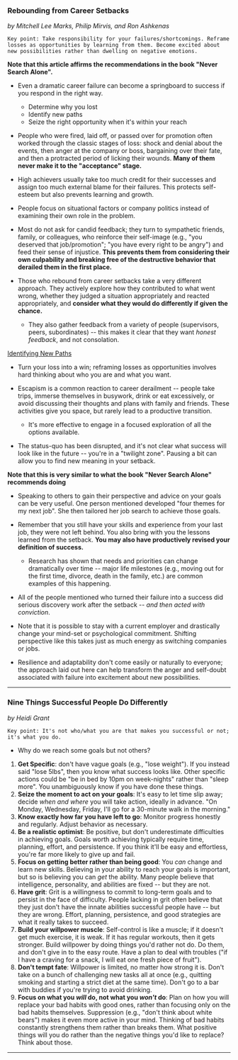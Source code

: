 <h3>Rebounding from Career Setbacks</h3>
<i>by Mitchell Lee Marks, Philip Mirvis, and Ron Ashkenas</i>

`Key point: Take responsibility for your failures/shortcomings. Reframe losses as opportunities by learning from them.
Become excited about new possibilities rather than dwelling on negative emotions.`

<b>Note that this article affirms the recommendations in the book "Never Search Alone".</b>

* Even a dramatic career failure can become a springboard to success if you respond in the right way.
	* Determine why you lost
	* Identify new paths
	* Seize the right opportunity when it's within your reach


* People who were fired, laid off, or passed over for promotion often worked through the classic stages of loss: shock
and denial about the events, then anger at the company or boss, bargaining over their fate, and then a protracted period
of licking their wounds. <b>Many of them never make it to the "acceptance" stage.</b>


* High achievers usually take too much credit for their successes and assign too much external blame for their failures.
This protects self-esteem but also prevents learning and growth.
* People focus on situational factors or company politics instead of examining their own role in the problem.


* Most do not ask for candid feedback; they turn to sympathetic friends, family, or colleagues, who reinforce their self-image (e.g., "you deserved that job/promotion"; "you have every right to be angry") and feed their sense of injustice. <b>This prevents them from considering their own culpability and breaking free of the destructive behavior that derailed them in the first place.</b>


* Those who rebound from career setbacks take a very different approach. They actively explore how they contributed to
what went wrong, whether they judged a situation appropriately and reacted appropriately, and <b>consider what they
would do differently if given the chance.</b>
	* They also gather feedback from a variety of people (supervisors, peers, subordinates) -- this makes it clear 
      that they want <i>honest feedback</i>, and not consolation.


<u>Identifying New Paths</u>
* Turn your loss into a win; reframing losses as opportunities involves hard thinking about who you are and what you want.
* Escapism is a common reaction to career derailment -- people take trips, immerse themselves in busywork, drink or eat
excessively, or avoid discussing their thoughts and plans with family and friends. These activities give you space, but
rarely lead to a productive transition. 
	* It's more effective to engage in a focused exploration of all the options available.


* The status-quo has been disrupted, and it's not clear what success will look like in the future -- you're in a
"twilight zone". Pausing a bit can allow you to find new meaning in your setback.


<b>Note that this is very similar to what the book "Never Search Alone" recommends doing</b>
* Speaking to others to gain their perspective and advice on your goals can be very useful. One person mentioned
developed "four themes for my next job". She then tailored her job search to achieve those goals.


* Remember that you still have your skills and experience from your last job, they were not left behind. You also bring
with you the lessons learned from the setback. <b>You may also have productively revised your definition of success.</b>
	* Research has shown that needs and priorities can change dramatically over time -- major life milestones (e.g.,
  moving out for the first time, divorce, death in the family, etc.) are common examples of this happening.


* All of the people mentioned who turned their failure into a success did serious discovery work after the setback --
<i>and then acted with conviction</i>. 
* Note that it is possible to stay with a current employer and drastically change your mind-set or psychological
commitment. Shifting perspective like this takes just as much energy as switching companies or jobs.


* Resilience and adaptability don't come easily or naturally to everyone; the approach laid out here can help transform
the anger and self-doubt associated with failure into excitement about new possibilities.

---

<h3>Nine Things Successful People Do Differently</h3>
<i>by Heidi Grant</i>

`Key point: It's not who/what you are that makes you successful or not; it's what you do.`

* Why do we reach some goals but not others?

1. <b>Get Specific</b>: don't have vague goals (e.g., "lose weight"). If you instead said "lose 5lbs", then you know what
success looks like. Other specific actions could be "be in bed by 10pm on week-nights" rather than "sleep more". You
unambiguously know if you have done these things.
2. <b>Seize the moment to act on your goals</b>: It's easy to let time slip away; decide <i>when and where</i> you 
will take action, ideally in advance. "On Monday, Wednesday, Friday, I'll go for a 30-minute walk in the morning."
3. <b>Know exactly how far you have left to go</b>: Monitor progress honestly and regularly. Adjust behavior as necessary.
4. <b>Be a realistic optimist</b>: Be positive, but don't underestimate difficulties in achieving goals. Goals worth achieving
typically require time, planning, effort, and persistence. If you think it'll be easy and effortless, you're far more
likely to give up and fail.
5. <b>Focus on getting better rather than being good</b>: You <i>can</i> change and learn new skills. Believing in your ability
to reach your goals is important, but so is believing you can <i>get</i> the ability. Many people believe that intelligence,
personality, and abilities are fixed -- but they are not.
6. <b>Have grit</b>: Grit is a willingness to commit to long-term goals and to persist in the face of difficulty.
People lacking in grit often believe that they just don't have the innate abilities successful people have -- but they are wrong.
Effort, planning, persistence, and good strategies are what it really takes to succeed.
7. <b>Build your willpower muscle</b>: Self-control is like a muscle; if it doesn't get much exercise, it is weak. If it has
regular workouts, then it gets stronger. Build willpower by doing things you'd rather not do. Do them, and don't give in to the
easy route. Have a plan to deal with troubles ("if I have a craving for a snack, I will eat one fresh piece of fruit").
8. <b>Don't tempt fate</b>: Willpower is limited, no matter how strong it is. Don't take on a bunch of challenging new tasks
all at once (e.g., quitting smoking and starting a strict diet at the same time). Don't go to a bar with buddies if you're trying
to avoid drinking.
9. <b>Focus on what you <i>will</i> do, not what you <i>won't</i> do</b>: Plan on how you will replace your bad habits with good ones,
rather than focusing only on the bad habits themselves. Suppression (e.g., "don't think about white bears") makes it even more active
in your mind. Thinking of bad habits constantly strengthens them rather than breaks them. What positive things will you do rather
than the negative things you'd like to replace? Think about those.

---

